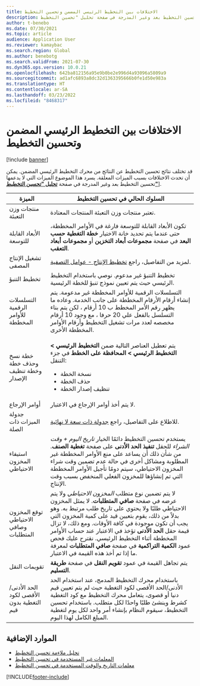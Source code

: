 ```yaml
---
title: الاختلافات بين التخطيط الرئيسي المضمن وتحسين التخطيط
description: يسرد هذا الموضوع الميزات التي لا يدعمها تحسين التخطيط بعد وغير المدرجة في صفحة تحليل "تحسين التخطيط".
author: t-benebo
ms.date: 07/30/2021
ms.topic: article
audience: Application User
ms.reviewer: kamaybac
ms.search.region: Global
ms.author: benebotg
ms.search.validFrom: 2021-07-30
ms.dyn365.ops.version: 10.0.21
ms.openlocfilehash: 642ba812156a95e9b0be2e996d4a93096a5809a9
ms.sourcegitcommit: ad1afc6893a8dc32d1363395666b0fe1d50e983a
ms.translationtype: HT
ms.contentlocale: ar-SA
ms.lasthandoff: 03/23/2022
ms.locfileid: "8468317"
---
```

# <a name="differences-between-built-in-master-planning-and-planning-optimization"></a>الاختلافات بين التخطيط الرئيسي المضمن وتحسين التخطيط

[!include [banner](../../includes/banner.md)]

قد تختلف نتائج تحسين التخطيط عن النتائج من محرك التخطيط الرئيسي المضمن. يمكن أن تحدث الاختلافات بسبب الميزات المعلقة. يسرد هذا الموضوع الميزات التي لا يدعمها تحسين التخطيط بعد وغير المدرجة في صفحة **[تحليل "تحسين التخطيط"](planning-optimization-fit-analysis.md)**].

| الميزة | السلوك الحالي في تحسين التخطيط |
|---|---|
| منتجات وزن التعبئة | تعتبر منتجات وزن التعبئة المنتجات المعتادة.|
| الأبعاد القابلة للتوسعة | تكون الأبعاد القابلة للتوسعة فارغة في الأوامر المخططة، حتى عندما يتم تحديد خانة الاختيار **خطة التغطية حسب البعد** في صفحة **مجموعات أبعاد التخزين** أو **مجموعات أبعاد التعقب**. |
| تشغيل الإنتاج المصفى | لمزيد من التفاصيل، راجع [تخطيط الإنتاج - عوامل التصفية](production-planning.md#filters). |
| تخطيط التنبؤ | تخطيط التنبؤ غير مدعوم. نوصي باستخدام التخطيط الرئيسي حيث يتم تعيين نموذج تنبؤ للخطة الرئيسية. |
| التسلسلات الرقمية للأوامر المخططة | التسلسلات الرقمية للأوامر المخططة غير مدعومة. يتم إنشاء أرقام الأرقام المخططة على جانب الخدمة. وعاده ما يظهر رقم الأمر المخطط ب 10 أرقام ، لكن يتم بناء التسلسل بالفعل علي 20 حرفا ، مع وجود 10 أرقام مخصصه لعدد مرات تشغيل التخطيط وأرقام الأوامر المخططة الأخرى. |
| خطة نسخ وحذف خطة وخطة تنظيف الإصدار | <p>يتم تعطيل العناصر التالية ضمن **التخطيط الرئيسي \> التخطيط الرئيسي \> المحافظة على الخطط** في جزء التنقل:</p><ul><li>نسخة الخطة</li><li>حذف الخطة</li><li>تنظيف إصدار الخطة</li></ul> |
| أوامر الإرجاع | لا يتم أخذ أوامر الإرجاع في الاعتبار. |
| جدولة الميزات ذات الصلة | للاطلاع على التفاصيل، راجع [جدولة ذات سعة لا نهائية](infinite-capacity-planning.md#limitations). |
| استيفاء المخزون الاحتياطي | يستخدم تحسين التخطيط دائمًا الخيار *تاريخ اليوم + وقت الشراء‬* للحقل **تنفيذ الحد الأدنى** على صفحة **تغطية الصنف**. من شأن ذلك أن يساعد على منع الأوامر المخططة غير المطلوبة ومشاكل أخرى في حالة عدم تضمين وقت شراء المخزون الاحتياطي، سيتم دومًا تأجيل الأوامر المخططة التي تم إنشاؤها للمخزون الفعلي المنخفض بسبب وقت الإنتاج. |
| توقع المخزون الاحتياطي وصافي المتطلبات | لا يتم تضمين نوع متطلب *المخزون الاحتياطي* ولا يتم عرضه في صفحة **صافي المتطلبات**. لا يمثل المخزون الاحتياطي طلبًا ولا يحتوي على تاريخ طلب مرتبط به. وهو بدلاً من ذلك، يقوم بتعيين قيد على كمية المخزون التي يجب أن تكون موجودة في كافة الأوقات. ومع ذلك، لا تزال قيمة حقل **الحد الأدنى** تؤخذ في الاعتبار عند حساب الأوامر المخططة أثناء التخطيط الرئيسي. نقترح عليك فحص عمود **الكمية التراكمية** في صفحة **صافي المتطلبات** لمعرفة ما إذا تم أخذ هذه القيمة في الاعتبار. |
| تقويمات النقل | يتم تجاهل القيمة في عمود **تقويم النقل** في صفحة **طريقة التسليم**. |
| الحد الأدنى/الأقصى لكود التغطية بدون قيم| باستخدام محرك التخطيط المدمج، عند استخدام الحد الأدنى/الحد الأقصى لكود التغطية حيث لم يتم تعيين قيم دنيا أو قصوى، يتعامل محرك التخطيط مع كود التغطية كشرط وينشئ طلبًا واحدًا لكل متطلب. باستخدام تحسين التخطيط‬، سيقوم النظام بإنشاء أمر واحد لكل يوم لتغطية المبلغ الكامل لهذا اليوم.  |

## <a name="additional-resources"></a>الموارد الإضافية

- [تحليل ملاءمة تحسين التخطيط](planning-optimization-fit-analysis.md)
- [المعلمات غير المستخدمة في تحسين التخطيط](not-used-parameters.md)
- [معلمات التاريخ والوقت المستخدمة في تحسين التخطيط](date-time-used.md)

[!INCLUDE[footer-include](../../../includes/footer-banner.md)]
